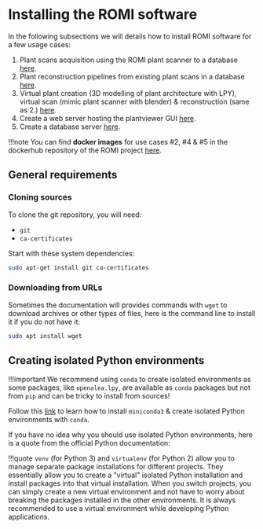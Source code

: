 Installing the ROMI software
============================

In the following subsections we will details how to install ROMI software for a few usage cases:

1. Plant scans acquisition using the ROMI plant scanner to a database [here](plant_scanner_setup.md).
2. Plant reconstruction pipelines from existing plant scans in a database [here](plant_reconstruction_setup.md).
3. Virtual plant creation (3D modelling of plant architecture with LPY), virtual scan (mimic plant scanner with blender) & reconstruction (same as 2.) [here](virtual_plant_setup.md).
4. Create a web server hosting the plantviewer GUI [here](visualizer_setup.md).
5. Create a database server [here]().

!!!note
    You can find **docker images** for use cases #2, #4 & #5 in the dockerhub repository of the ROMI project [here](https://hub.docker.com/orgs/roboticsmicrofarms/repositories).

## General requirements

### Cloning sources
To clone the git repository, you will need: 

 - `git`
 - `ca-certificates`

Start with these system dependencies:
```bash
sudo apt-get install git ca-certificates
```

### Downloading from URLs
Sometimes the documentation will provides commands with `wget` to download archives or other types of files, here is the command line to install it if you do not have it:

```bash
sudo apt install wget
```


## Creating isolated Python environments

!!!important
    We recommend using `conda` to create isolated environments as some packages, like `openalea.lpy`, are available as `conda` packages but not from `pip` and can be tricky to install from sources!

Follow this [link](create_env.md#isolated-environments-with-miniconda) to learn how to install `miniconda3` & create isolated Python environments with `conda`.

If you have no idea why you should use isolated Python environments, here is a quote from the official Python documentation:

!!!quote
    `venv` (for Python 3) and `virtualenv` (for Python 2) allow you to manage separate package installations for different projects. 
    They essentially allow you to create a "virtual" isolated Python installation and install packages into that virtual installation.
    When you switch projects, you can simply create a new virtual environment and not have to worry about breaking the packages installed in the other environments.
    It is always recommended to use a virtual environment while developing Python applications.


